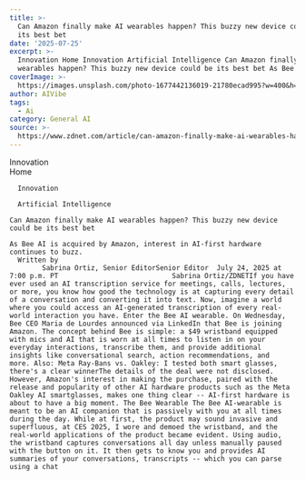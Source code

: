 ```yaml
---
title: >-
  Can Amazon finally make AI wearables happen? This buzzy new device could be
  its best bet
date: '2025-07-25'
excerpt: >-
  Innovation Home Innovation Artificial Intelligence Can Amazon finally make AI
  wearables happen? This buzzy new device could be its best bet As Bee AI...
coverImage: >-
  https://images.unsplash.com/photo-1677442136019-21780ecad995?w=400&h=200&fit=crop&auto=format
author: AIVibe
tags:
  - Ai
category: General AI
source: >-
  https://www.zdnet.com/article/can-amazon-finally-make-ai-wearables-happen-this-buzzy-new-device-could-be-its-best-bet/
---
```

Innovation      
      Home
    
      Innovation
    
      Artificial Intelligence
       
    Can Amazon finally make AI wearables happen? This buzzy new device could be its best bet
     
    As Bee AI is acquired by Amazon, interest in AI-first hardware continues to buzz.
      Written by 
            Sabrina Ortiz, Senior EditorSenior Editor  July 24, 2025 at 7:00 p.m. PT                            Sabrina Ortiz/ZDNETIf you have ever used an AI transcription service for meetings, calls, lectures, or more, you know how good the technology is at capturing every detail of a conversation and converting it into text. Now, imagine a world where you could access an AI-generated transcription of every real-world interaction you have. Enter the Bee AI wearable. On Wednesday, Bee CEO Maria de Lourdes announced via LinkedIn that Bee is joining Amazon. The concept behind Bee is simple: a $49 wristband equipped with mics and AI that is worn at all times to listen in on your everyday interactions, transcribe them, and provide additional insights like conversational search, action recommendations, and more. Also: Meta Ray-Bans vs. Oakley: I tested both smart glasses, there's a clear winnerThe details of the deal were not disclosed. However, Amazon's interest in making the purchase, paired with the release and popularity of other AI hardware products such as the Meta Oakley AI smartglasses, makes one thing clear -- AI-first hardware is about to have a big moment. The Bee Wearable The Bee AI-wearable is meant to be an AI companion that is passively with you at all times during the day. While at first, the product may sound invasive and superfluous, at CES 2025, I wore and demoed the wristband, and the real-world applications of the product became evident. Using audio, the wristband captures conversations all day unless manually paused with the button on it. It then gets to know you and provides AI summaries of your conversations, transcripts -- which you can parse using a chat
